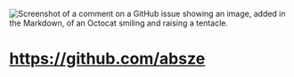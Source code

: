 ![Screenshot of a comment on a GitHub issue showing an image, added in the Markdown, of an Octocat smiling and raising a tentacle.](https://s30.picofile.com/file/8467290468/absze.jpg)
# https://github.com/absze